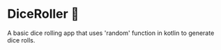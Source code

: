 # DiceRoller 🎲
A basic dice rolling app that uses 'random' function in kotlin to generate dice rolls.


